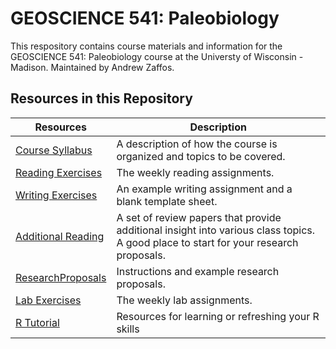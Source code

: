 # GEOSCIENCE 541: Paleobiology

This respository contains course materials and information for the GEOSCIENCE 541: Paleobiology course at the Universty of Wisconsin - Madison. Maintained by Andrew Zaffos.

## Resources in this Repository

Resources | Description
--------- | ----------
[Course Syllabus](https://github.com/aazaff/paleobiologyWebsite/blob/master/CourseDocuments/PaleontologySyllabus.pdf) | A description of how the course is organized and topics to be covered.
[Reading Exercises]() | The weekly reading assignments.
[Writing Exercises](https://github.com/aazaff/teachPaleobiology/blob/master/WritingExercises/WritingExample.md) | An example writing assignment and a blank template sheet.
[Additional Reading](https://github.com/aazaff/paleobiologyWebsite/blob/master/AdditionalReading/AdditionalReading.md) | A set of review papers that provide additional insight into various class topics. A good place to start for your research proposals.
[ResearchProposals]() | Instructions and example research proposals.
[Lab Exercises](https://github.com/aazaff/paleobiologyWebsite/blob/master/LabExercises.md) | The weekly lab assignments.
[R Tutorial](https://github.com/aazaff/startLearn.R/blob/master/README.md) | Resources for learning or refreshing your R skills
